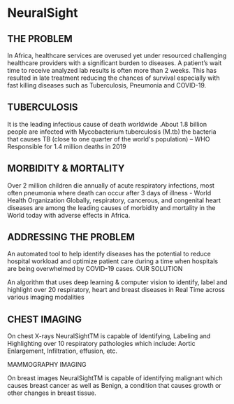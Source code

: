 # NeuralSight

## THE PROBLEM

In Africa, healthcare services are overused yet under resourced challenging
healthcare providers with a significant burden to diseases. A patient’s wait
time to receive analyzed lab results is often more than 2 weeks. This has
resulted in late treatment reducing the chances of survival especially with fast
killing diseases such as Tuberculosis, Pneumonia and COVID-19.


## TUBERCULOSIS

It is the leading infectious cause of death worldwide .About 1.8 billion people
are infected with Mycobacterium tuberculosis (M.tb) the bacteria that causes
TB (close to one quarter of the world's population) – WHO Responsible for
1.4 million deaths in 2019


## MORBIDITY & MORTALITY

Over 2 million children die annually of acute respiratory infections, most often
pneumonia where death can occur after 3 days of illness - World Health
Organization Globally, respiratory, cancerous, and congenital heart diseases
are among the leading causes of morbidity and mortality in the World today
with adverse effects in Africa.


## ADDRESSING THE PROBLEM

An automated tool to help identify diseases has the potential to reduce
hospital workload and optimize patient care during a time when hospitals
are being overwhelmed by COVID-19 cases.
OUR SOLUTION

An algorithm that uses deep learning & computer vision to identify, label and
highlight over 20 respiratory, heart and breast diseases in Real Time across
various imaging modalities


## CHEST IMAGING

On chest X-rays NeuralSightTM is capable of Identifying, Labeling and
Highlighting over 10 respiratory pathologies which include: Aortic
Enlargement, Infiltration, effusion, etc.

MAMMOGRAPHY IMAGING

On breast images NeuralSightTM is capable of identifying malignant which
causes breast cancer as well as Benign, a condition that causes growth or other
changes in breast tissue.

